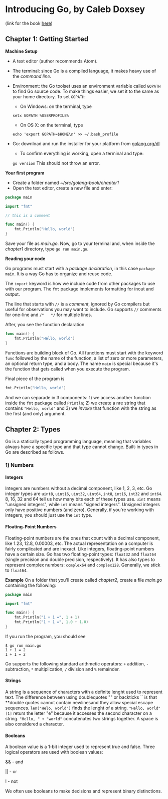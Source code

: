 # Introducing Go, by Caleb Doxsey
(link for the book [here](http://shop.oreilly.com/product/0636920046516.do))

## Chapter 1: Getting Started
**Machine Setup**
- A text editor (author recommends Atom).
- The terminal: since Go is a compiled language, it makes heavy use of the *command line*.
- Environment: the Go toolset uses an environment variable called `GOPATH` to find Go source code. To make things easier, we set it to the same as your home directory. To set `GOPATH`:
    - On Windows: on the terminal, type

    `setx GOPATH %USERPROFILE%`
    - On OS X: on the terminal, type

    `echo 'export GOPATH=$HOME\n' >> ~/.bash_profile`
- Go: download and run the installer for your platform from [golang.org/dl](http://golang.org/dl)
    - To confirm everything is working, open a terminal and type:

    `go version`
    This should not throw an error.

**Your first program**

- Create a folder named *~/src/golang-book/chapter1*
- Open the text editor, create a new file and enter:

```go
package main

import "fmt"

// this is a comment

func main() {
    fmt.Println("Hello, world")
}
```

Save your file as *main.go*.
Now, go to your terminal and, when inside the *chapter1* directory, type `go run main.go`.

**Reading your code**

Go programs must start with a *package declaration*, in this case `package main`. It is a way Go has to organize and reuse code.

The `import` keyword is how we include code from other packages to use with our program. The `fmt` package implements formatting for inout and output.

The line that starts with `//` is a *comment*, ignored by Go compilers but useful for observations you may want to include. Go supports `//` comments for one-line and `/*   */` for multiple lines.

After, you see the function declaration

```go
func main() {
    fmt.Println("Hello, world")
}
```

Functions are building block of Go. All functions must start with the keyword `func` followed by the name of the function, a list of zero or more parameters, an optional return type, and a body.
The name `main` is special because it's the function that gets called when you execute the program.

Final piece of the program is 

```go
fmt.Println("Hello, world")
```

And we can separade in 3 components: 1) we access another function inside the `fmt` package called `Println`; 2) we create a nre string that contains `"Hello, world"` and 3) we *invoke* that function with the string as the first (and only) argument.

## Chapter 2: Types
Go is a statically typed programming language, meaning that variables always have a specific type and that type cannot change.
Built-in types in Go are described as follows.

### 1) Numbers
#### Integers
Integers are numbers without a decimal component, like 1, 2, 3, etc.
Go integer types are `uint8`, `uint16`, `uint32`, `uint64`, `int8`, `int16`, `int32` and `int64`. 8, 16, 32 and 64 tell us how many bits each of these types use. `uint` means "unsigned integers", while `int` means "signed integers". Unsigned integers only have positive numbers (and zero).
Generally, if you're working with integers, you should just use the `int` type.

#### Floating-Point Numbers
Floating-point numbers are the ones that count with a decimal component, like 1.23, 12.8, 0.00003, etc.
The actual representation on a computer is fairly complicated and are inexact.
Like integers, floating-point numbers have a certain size.
Go has two floating-point types: `float32` and `float64` (single precision and double precision, respectively).
It has also types to represent complex numbers: `complex64` and `complex128`.
Generally, we stick to `float64`.

**Example**
On a folder that you'll create called *chapter2*, create a file *main.go* containing the following:

```go
package main

import "fmt"

func main() {
    fmt.Println("1 + 1 =", 1 + 1)
    fmt.Println("1 + 1 =", 1.0 + 1.0)
}
```
If you run the program, you should see

```shell
$ go run main.go
1 + 1 = 2
1 + 1 = 2
```

Go supports the following standard arithmetic operators: `+` addition, `-` subtraction, `*` multiplication, `/` division and `%` remainder.

#### Strings
A string is a sequence of characters with a definite lenght used to represent text.
The difference between using doublequotes "" or backticks `` is that **double quotes cannot contain newlinesand they allow special escape sequences.
`len("Helo, world")` finds the lenght of a string.
`"Hello, world"[1]` returs the letter "e" because it accesses the second character on a string.
`"Hello, " + "world"` concatenates two strings together.
A space is also considered a character.

#### Booleans
A boolean value is a 1-bit integer used to represent true and false. Three logical operators are used with boolean values:

&& - and

|| - or

! - not

We often use booleans to make decisions and represent binary distinctions.